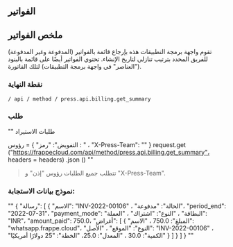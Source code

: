 ## الفواتير

## ملخص الفواتير

تقوم واجهة برمجة التطبيقات هذه بإرجاع قائمة بالفواتير (المدفوعة وغير المدفوعة) للفريق المحدد بترتيب تنازلي لتاريخ الإنشاء. تحتوي الفواتير أيضًا على قائمة بالبنود ("العناصر" في واجهة برمجة التطبيقات) لتلك الفاتورة.

### نقطة النهاية

`/ api / method / press.api.billing.get_summary`

### طلب

""
طلبات الاستيراد

رؤوس = {
    "التفويض": "رمز <api-key>: <api-secret>" ،
    "X-Press-Team": "<team>"
}
request.get ("https://frappecloud.com/api/method/press.api.billing.get_summary"، headers = headers) .json ()
""

> تتطلب جميع الطلبات رؤوس "إذن" و "X-Press-Team".

### نموذج بيانات الاستجابة:

""
{
    "رسالة": [
        {
            "الاسم": "INV-2022-00106" ،
            "الحالة": "مدفوعة"،
            "period_end": "2022-07-31"،
            "payment_mode": "البطاقة" ،
            "النوع": "اشتراك" ،
            "العملة": "INR"،
            "amount_paid": 750.0،
            "أغراض": [
                {
                    "المبلغ": 750.0 ،
                    "الاسم": "whatsapp.frappe.cloud"،
                    "النوع": "الموقع" ،
                    "الأصل": "INV-2022-00106" ،
                    "الكمية": 30.0 ،
                    "المعدل": 25.0،
                    "الخطة": "25 دولارًا أمريكيًا"
                }
            ]
        }
    ]
}
""